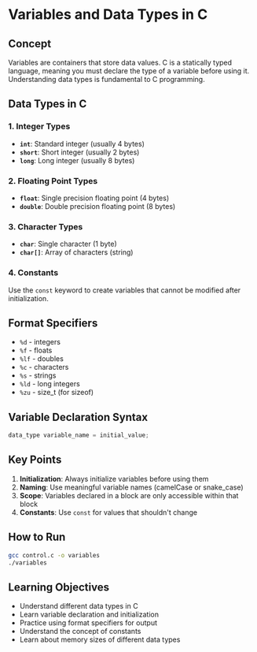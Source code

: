 # Variables and Data Types in C

## Concept
Variables are containers that store data values. C is a statically typed language, meaning you must declare the type of a variable before using it. Understanding data types is fundamental to C programming.

## Data Types in C

### 1. Integer Types
- **`int`**: Standard integer (usually 4 bytes)
- **`short`**: Short integer (usually 2 bytes)
- **`long`**: Long integer (usually 8 bytes)

### 2. Floating Point Types
- **`float`**: Single precision floating point (4 bytes)
- **`double`**: Double precision floating point (8 bytes)

### 3. Character Types
- **`char`**: Single character (1 byte)
- **`char[]`**: Array of characters (string)

### 4. Constants
Use the `const` keyword to create variables that cannot be modified after initialization.

## Format Specifiers
- `%d` - integers
- `%f` - floats
- `%lf` - doubles
- `%c` - characters
- `%s` - strings
- `%ld` - long integers
- `%zu` - size_t (for sizeof)

## Variable Declaration Syntax
```c
data_type variable_name = initial_value;
```

## Key Points
1. **Initialization**: Always initialize variables before using them
2. **Naming**: Use meaningful variable names (camelCase or snake_case)
3. **Scope**: Variables declared in a block are only accessible within that block
4. **Constants**: Use `const` for values that shouldn't change

## How to Run
```bash
gcc control.c -o variables
./variables
```

## Learning Objectives
- Understand different data types in C
- Learn variable declaration and initialization
- Practice using format specifiers for output
- Understand the concept of constants
- Learn about memory sizes of different data types
